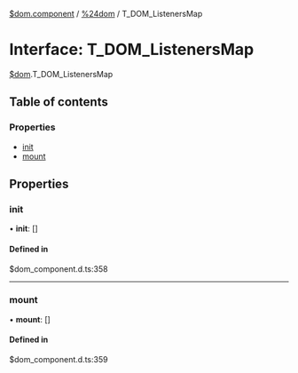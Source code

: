 [$dom.component](../README.md) / [%24dom](../modules/_dom.md) / T_DOM_ListenersMap

# Interface: T\_DOM\_ListenersMap

[$dom](../modules/_dom.md).T_DOM_ListenersMap

## Table of contents

### Properties

- [init](_dom.T_DOM_ListenersMap.md#init)
- [mount](_dom.T_DOM_ListenersMap.md#mount)

## Properties

### init

• **init**: []

#### Defined in

$dom_component.d.ts:358

___

### mount

• **mount**: []

#### Defined in

$dom_component.d.ts:359
